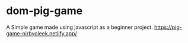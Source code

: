 # dom-pig-game

A Simple game made using javascript as a beginner project.
https://pig-game-nirbyoleek.netlify.app/
